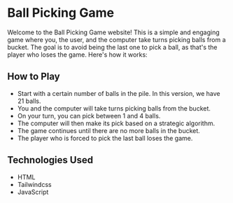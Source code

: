 
# Ball Picking Game

Welcome to the Ball Picking Game website! This is a simple and engaging game where you, the user, and the computer take turns picking balls from a bucket. The goal is to avoid being the last one to pick a ball, as that's the player who loses the game. Here's how it works:


## How to Play

- Start with a certain number of balls in the pile. In this version, we have 21 balls.
- You and the computer will take turns picking balls from the bucket.
- On your turn, you can pick between 1 and 4 balls.
- The computer will then make its pick based on a strategic algorithm.
- The game continues until there are no more balls in the bucket.
- The player who is forced to pick the last ball loses the game.


## Technologies Used
- HTML
- Tailwindcss
- JavaScript
